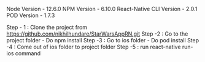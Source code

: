 Node Version - 12.6.0
NPM Version - 6.10.0
React-Native CLI Version - 2.0.1
POD Version - 1.7.3

Step - 1 : Clone the project from https://github.com/nikhilhundare/StarWarsAppRN.git
Step -2 : Go to the project folder - Do npm install
Step -3 : Go to ios folder - Do pod install
Step -4 : Come out of ios folder to project folder
Step -5 : run react-native run-ios command
